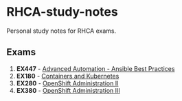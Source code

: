 # RHCA-study-notes
Personal study notes for RHCA exams.

## Exams

1. **EX447** - [Advanced Automation - Ansible Best Practices](https://github.com/alephgamma/RHCA-study-notes/blob/main/1_EX447_study_notes.md)
2. **EX180** - [Containers and Kubernetes](https://github.com/alephgamma/RHCA-study-notes/blob/main/2_EX180_study_notes.md)
3. **EX280** - [OpenShift Administration II](https://github.com/alephgamma/RHCA-study-notes/blob/main/3_EX280_study_notes.md)
4. **EX380** - [OpenShift Administration III](https://github.com/alephgamma/RHCA-study-notes/blob/main/4_EX280_study_notes.md)
